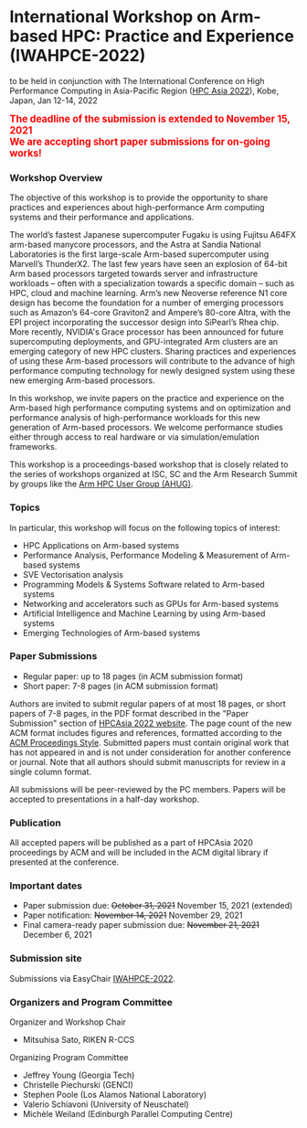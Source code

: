 #  International Workshop on Arm-based HPC: Practice and Experience (IWAHPCE-2022)

<!-- IWAHPCE-2022: https://arm-hpc-user-group.github.io/iwahpce-2022/ -->
to be held in conjunction with The International Conference on High Performance Computing in Asia-Pacific Region ([HPC Asia 2022](http://sighpc.ipsj.or.jp/HPCAsia2022/)), Kobe, Japan, Jan 12-14, 2022 

<span style="font-size: 120%; color: red;"> <strong>
The deadline of the submission is extended to November 15, 2021 <br>
We are accepting short paper submissions for on-going works!
</strong> </span>

### Workshop Overview
The objective of this workshop is to provide the opportunity to share practices and experiences about high-performance Arm computing systems and their performance and applications. 

The world’s fastest Japanese supercomputer Fugaku is using Fujitsu A64FX arm-based manycore processors, and the Astra at Sandia National Laboratories is the first large-scale Arm-based supercomputer using Marvell’s ThunderX2. The last few years have seen an explosion of 64-bit Arm based processors targeted towards server and infrastructure workloads – often with a specialization towards a specific domain – such as HPC, cloud and machine learning. Arm’s new Neoverse reference N1 core design has become the foundation for a number of emerging processors such as Amazon’s 64-core Graviton2 and Ampere’s 80-core Altra, with the EPI project incorporating the successor design into SiPearl’s Rhea chip. More recently, NVIDIA's Grace processor has been announced for future supercomputing deployments, and GPU-integrated Arm clusters are an emerging category of new HPC clusters.
Sharing practices and experiences of using these Arm-based processors will contribute to the advance of high performance computing technology for newly designed system using these new emerging Arm-based processors.

In this workshop, we invite papers on the practice and experience on the Arm-based high performance computing systems and on optimization and performance analysis of high-performance workloads for this new generation of Arm-based processors. We welcome performance studies either through access to real hardware or via simulation/emulation frameworks.

This workshop is a proceedings-based workshop that is closely related to the series of workshops organized at ISC, SC and the Arm Research Summit by groups like the [Arm HPC User Group (AHUG)](https://a-hug.org/).

### Topics
In particular, this workshop will focus on the following topics of interest:

- HPC Applications on Arm-based systems
- Performance Analysis, Performance Modeling & Measurement of Arm-based systems
- SVE Vectorisation analysis
- Programming Models & Systems Software related to Arm-based systems
- Networking and accelerators such as GPUs for Arm-based systems
- Artificial Intelligence and Machine Learning by using Arm-based systems
- Emerging Technologies of Arm-based systems

### Paper Submissions

- Regular paper: up to 18 pages (in ACM submission format)
- Short paper: 7-8 pages (in ACM submission format)

Authors are invited to submit regular papers of at most 18 pages, or short papers of 7-8 pages, in the PDF format described in the "Paper Submission" section of [HPCAsia 2022 website](http://sighpc.ipsj.or.jp/HPCAsia2022/). The page count of the new ACM format includes figures and references, formatted according to the [ACM Proceedings Style](http://www.acm.org/publications/proceedings-template). Submitted papers must contain original work that has not appeared in and is not under consideration for another conference or journal. Note that all authors should submit manuscripts for review in a single column format.

All submissions will be peer-reviewed by the PC members. Papers will be accepted to presentations in a half-day workshop.

### Publication
All accepted papers will be published as a part of HPCAsia 2020 proceedings by ACM and will be included in the ACM digital library if presented at the conference.

### Important dates
- Paper submission due: ~~October 31, 2021~~ November 15, 2021 (extended)
- Paper notification: ~~November 14, 2021~~ November 29, 2021
- Final camera-ready paper submission due: ~~November 21, 2021~~ December 6, 2021

### Submission site
Submissions via EasyChair [IWAHPCE-2022](https://easychair.org/conferences/?conf=iwahpce22).

### Organizers and Program Committee
Organizer and Workshop Chair
  - Mitsuhisa Sato, RIKEN R-CCS

Organizing Program Committee
  - Jeffrey Young (Georgia Tech)
  - Christelle Piechurski (GENCI)
  - Stephen Poole (Los Alamos National Laboratory)
  - Valerio Schiavoni (University of Neuschatel)
  - Michèle Weiland (Edinburgh Parallel Computing Centre)
